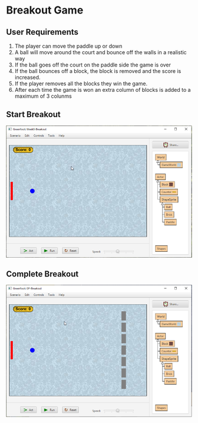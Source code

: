 # Breakout Game
## User Requirements
1. The player can move the paddle up or down
2. A ball will move around the court and bounce off the walls in a realistic way
3. If the ball goes off the court on the paddle side the game is over
4. If the ball bounces off a block, the block is removed and the score is increased.
5. If the player removes all the blocks they win the game.
6. After each time the game is won an extra column of blocks is added to a maximum of 3 colunms

## Start Breakout
![Breakout Start](https://github.com/BNU-CO452/Java-Apps/blob/main/images/Breakout%200.png)

## Complete Breakout
![Breakout Complete](https://github.com/BNU-CO452/Java-Apps/blob/main/images/Breakout%201.png)